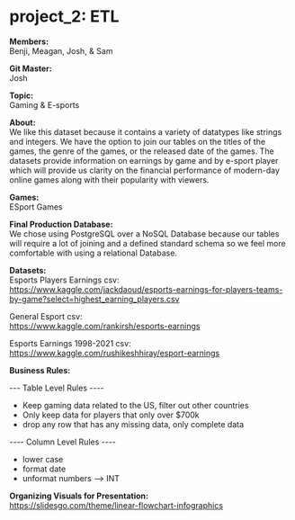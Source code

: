 # project_2: ETL 
<b>Members:</b></br>
Benji, Meagan, Josh, & Sam 

<b>Git Master:</b></br> Josh

<b>Topic:</b></br>
Gaming & E-sports 

<b>About:</b></br>
We like this dataset because it contains a variety of datatypes like strings and integers. We have the option to join our tables on the titles of the games, the genre of the games, or the released date of the games. The datasets provide information on earnings by game and by e-sport player which will provide us clarity on the financial performance of modern-day online games along with their popularity with viewers. 

<b>Games:</b></br>
ESport Games

<b>Final Production Database:</b></br>
We chose using PostgreSQL over a NoSQL Database because our tables will require a lot of joining and a defined standard schema so we feel more comfortable with using a relational Database. 

<b>Datasets:</b></br>
Esports Players Earnings csv: </br>https://www.kaggle.com/jackdaoud/esports-earnings-for-players-teams-by-game?select=highest_earning_players.csv </br>

General Esport csv: </br>https://www.kaggle.com/rankirsh/esports-earnings

Esports Earnings 1998-2021 csv: </br>https://www.kaggle.com/rushikeshhiray/esport-earnings

<b>Business Rules:</b></br> 

--- Table Level Rules ----
- Keep gaming data related to the US, filter out other countries 
- Only keep data for players that only over $700k
- drop any row that has any missing data, only complete data 

---- Column Level Rules ---- 
- lower case 
- format date 
- unformat numbers --> INT

<b>Organizing Visuals for Presentation:</b></br> 
https://slidesgo.com/theme/linear-flowchart-infographics
